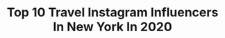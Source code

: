---
title: Top 10 Travel Instagram Influencers In New York In 2020
description: >-
  Find top travel Instagram influencers in New York in 2020. Most popular hashtags: #newyork #nyc #travel #newyorkcity.
platform: Instagram
profiles:
  - username: "asami812"
    fullname: >-
      nailedbyasami
    location: "United States"
    followers: 17906
    engagement: 345
    commentsToLikes: 0.015111
    avatar: "https://scontent-ams4-1.cdninstagram.com/v/t51.2885-19/s320x320/67347742_428001907923772_680125869666074624_n.jpg?_nc_ht=scontent-ams4-1.cdninstagram.com&_nc_ohc=dGvg2k_rD_AAX86-vbW&oh=42ab905a249db2bf9cbee52fe026689e&oe=5EB72E42"
    verified: false
    hashtags: ""
  - username: "cinthiaspoon"
    fullname: >-
      CinthiaSpoon
    location: "United States"
    followers: 119373
    engagement: 126
    commentsToLikes: 0.052292
    avatar: "https://scontent-amt2-1.cdninstagram.com/v/t51.2885-19/s320x320/37507989_486304268511659_7344986571193450496_n.jpg?_nc_ht=scontent-amt2-1.cdninstagram.com&_nc_ohc=hL9UfkYtE_IAX_NRHYA&oh=cda45d2292b88843c793603baa02c373&oe=5EB26A91"
    verified: false
    hashtags: "#fauxfur, #paris, #amsterdam, #cleveland"
  - username: "newyorker"
    fullname: >-
      NewYorker🗽
    location: "United States"
    followers: 83089
    engagement: 440
    commentsToLikes: 0.014203
    avatar: "https://scontent-amt2-1.cdninstagram.com/v/t51.2885-19/s320x320/41191634_2098641127068260_106140307015335936_n.jpg?_nc_ht=scontent-amt2-1.cdninstagram.com&_nc_ohc=PJVw7kE9cJMAX-JiMRv&oh=5bdbd65b6f7aec33e5f5593b891cdcb4&oe=5EB7F997"
    verified: false
    hashtags: "#newyorkarea, #brooklyn, #picturesofnewyork, #travelingthroughnyc"
  - username: "albertwears"
    fullname: >-
      Albert Groshenko
    location: "United States"
    followers: 25804
    engagement: 228
    commentsToLikes: 0.012574
    avatar: "https://scontent-ams4-1.cdninstagram.com/v/t51.2885-19/s320x320/26068084_156374195005845_1707339222026813440_n.jpg?_nc_ht=scontent-ams4-1.cdninstagram.com&_nc_ohc=ogiNczhNsPoAX-ydqKG&oh=5b356ad7bf5f81fae612484b2407e1c1&oe=5EB4BABF"
    verified: false
    hashtags: "#styleformen, #paris, #gentleman, #jamessoho"
  - username: "adamovaphoto"
    fullname: >-
      📷 NEW YORK ❤️
    location: "United States"
    followers: 8042
    engagement: 390
    commentsToLikes: 0.041723
    avatar: "https://scontent-lhr8-1.cdninstagram.com/v/t51.2885-19/s320x320/50587552_627952374290667_6307445299954581504_n.jpg?_nc_ht=scontent-lhr8-1.cdninstagram.com&_nc_ohc=EtpQ8hveP9oAX-jJ4xs&oh=dca121281e949563fa5e58c5bdcc3d0d&oe=5EBBE7CA"
    verified: false
    hashtags: "#miami, #photographernewyork, #brooklyn, #dreamscometrue"
  - username: "nyclivesnyc"
    fullname: >-
      New York City 📸 🌃❤️
    location: "United States"
    followers: 35888
    engagement: 614
    commentsToLikes: 0.007620
    avatar: "https://scontent-arn2-1.cdninstagram.com/v/t51.2885-19/s320x320/47692821_921110678279205_8605691074662367232_n.jpg?_nc_ht=scontent-arn2-1.cdninstagram.com&_nc_ohc=dMoXv7Qfok8AX_5cjWM&oh=e647d313072fba0fee221fbd8873afb3&oe=5EB3DF03"
    verified: false
    hashtags: "#oneworldtradecenter, #yellowtaxi, #newyorknights, #empirestateofmind"
  - username: "here.be.barr"
    fullname: >-
      🎥Travel Host . Jon Barr
    location: "United States"
    followers: 22506
    engagement: 295
    commentsToLikes: 0.093798
    avatar: "https://scontent-amt2-1.cdninstagram.com/v/t51.2885-19/s320x320/52008579_603035390176338_8135741048828723200_n.jpg?_nc_ht=scontent-amt2-1.cdninstagram.com&_nc_ohc=f88IOa4LSBIAX_8dRIg&oh=30af732869356da648a61274b01b7a2a&oe=5EB9355B"
    verified: false
    hashtags: "#nyc, #aguadilla, #shotoniphone, #newyorkarea"
  - username: "simandjane"
    fullname: >-
      𝚂𝙸𝙼 ﹠𝙹𝙰𝙽𝙴
    location: "United States"
    followers: 2006
    engagement: 2654
    commentsToLikes: 0.058856
    avatar: "https://scontent-dus1-1.cdninstagram.com/v/t51.2885-19/s320x320/66271777_355713018444770_6844608677752602624_n.jpg?_nc_ht=scontent-dus1-1.cdninstagram.com&_nc_ohc=-hD2yhxJyO8AX8ZY9yE&oh=eff72ce9211b2c9b7f6a0d17377f1836&oe=5EC7813E"
    verified: false
    hashtags: "#hrvatska, #dronestagram, #iloveyou, #chocolatelab"
  - username: "its_annelizabeth"
    fullname: >-
      Anna
    location: "United States"
    followers: 2517
    engagement: 2207
    commentsToLikes: 0.054738
    avatar: "https://scontent-ams4-1.cdninstagram.com/v/t51.2885-19/s320x320/70111239_343335496387472_3907969499722153984_n.jpg?_nc_ht=scontent-ams4-1.cdninstagram.com&_nc_ohc=xGJu7NsfpeIAX8NRMPa&oh=c79ec5734a55bbd78a44d09e7678ca02&oe=5EBAB9D6"
    verified: false
    hashtags: "#puertorico, #vanleeuwenicecream, #fondue, #beautifulplace"
  - username: "hayliemac8"
    fullname: >-
      Haylie McCleney, MS, CSCS
    location: "United States"
    followers: 36481
    engagement: 571
    commentsToLikes: 0.011994
    avatar: "https://scontent-lhr8-1.cdninstagram.com/v/t51.2885-19/s320x320/74391902_541631346378836_463598241649262592_n.jpg?_nc_ht=scontent-lhr8-1.cdninstagram.com&_nc_ohc=91skJqxdbzAAX81qJHK&oh=129c1051fa8b101a2c2d2fcc0d304bb8&oe=5EBA55C5"
    verified: true
    hashtags: "#tokyo2020, #happyholidays, #tistheseason, #teamnb"
---
